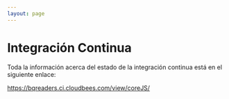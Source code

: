 ```yaml
---
layout: page
---
```


Integración Continua
====================

Toda la información acerca del estado de la integración continua está en el siguiente enlace:

https://bqreaders.ci.cloudbees.com/view/coreJS/